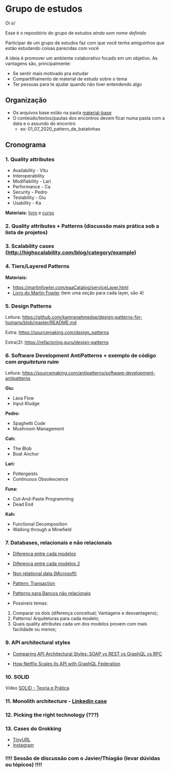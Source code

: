 # Grupo de estudos

Oi o/

Esse é o repositório do grupo de estudos _ainda sem nome definido_

Participar de um grupo de estudos faz com que você tenha amiguinhos que estão estudando coisas parecidas com você

A ideia é promover um ambiente colaborativo focado em um objetivo. As vantagens são, principalmente:
* Se sentir mais motivado pra estudar
* Compartilhamento de material de estudo sobre o tema
* Ter pessoas para te ajudar quando não tiver entendendo algo

## Organização

* Os arquivos base estão na pasta [material-base](./material-base)
* O conteúdo/textos/pautas dos encontros devem ficar numa pasta com a data e o assundo do encontro
  * ex: 01_07_2020_pattern_de_batatinhas

## Cronograma

### 1. Quality attributes

* Availability - Vitu
* Interoperability
* Modifiability - Lari
* Performance - Ca
* Security - Pedro
* Testability - Giu
* Usability - Ka

**Materiais:** [livro](./material-base/software-architecture-in-practice-3rd.pdf) e [curso](https://www.coursera.org/lecture/software-architecture/3-3-2-analyzing-and-evaluating-an-architecture-uEtkN)

### 2. Quality attributes + Patterns (discussão mais prática sob a lista de projetos)

### 3. Scalability cases (http://highscalability.com/blog/category/example)

### 4. Tiers/Layered Patterns

**Materiais:**

* https://martinfowler.com/eaaCatalog/serviceLayer.html
* [Livro do Martin Fowler](./material-base/software-architecture-patterns.pdf) (tem uma seção para cada layer, são 4)

### 5. Design Patterns

Leitura: https://github.com/kamranahmedse/design-patterns-for-humans/blob/master/README.md

Extra: https://sourcemaking.com/design_patterns

Extra(2): https://refactoring.guru/design-patterns

### 6. Software Development AntiPatterns + exemplo de código com *arquitetura* ruim

Leitura: https://sourcemaking.com/antipatterns/software-development-antipatterns

**Giu:**
* Lava Flow
* Input Kludge

**Pedro:**
* Spaghetti Code
* Mushroom Management

**Cah:**
* The Blob
* Boat Anchor

**Lari:**
* Poltergeists
* Continuous Obsolescence

**Funa:**
* Cut-And-Paste Programming
* Dead End

**Kah:**
* Functional Decomposition
* Walking through a Minefield

### 7. Databases, relacionais e não relacionais
* [Diferença entre cada modelos](https://marquesfernandes.com/banco-de-dados-relacional-sql-e-nao-relacional-nosql-o-que-sao-para-que-servem-e-qual-a-diferenca/)
* [Diferença entre cada modelos 2](https://medium.com/@zhenwu93/relational-vs-non-relational-databases-8336870da8bc)

* [Non relational data (Microsoft)](https://docs.microsoft.com/en-us/azure/architecture/data-guide/big-data/non-relational-data)
* [Pattern: Transaction](https://www.tonymarston.net/php-mysql/transaction-patterns.html#transaction.pattern)
* [Patterns para Bancos não relacionais](https://www.geeksforgeeks.org/nosql-data-architecture-patterns/)
* Possíveis temas: 
1. Comparar os dois (diferença conceitual; Vantagens e desvantagens);
2. Patterns/ Arquiteturas para cada modelo;
3. Quais quality attributes cada um dos modelos provem com mais facilidade ou menos;

### 9. API architectural styles
* [Comparing API Architectural Styles: SOAP vs REST vs GraphQL vs RPC](https://levelup.gitconnected.com/comparing-api-architectural-styles-soap-vs-rest-vs-graphql-vs-rpc-84a3720adefa)

* [How Netflix Scales its API with GraphQL Federation](https://netflixtechblog.com/how-netflix-scales-its-api-with-graphql-federation-part-1-ae3557c187e2)

### 10. SOLID

Vídeo [SOLID - Teoria e Prática](https://www.youtube.com/watch?v=Q2QdkiX6p_Y&amp=&t=7s)

### 11. Monolith architecture - [Linkedin case](https://engineering.linkedin.com/architecture/brief-history-scaling-linkedin)

### 12. Picking the right technology (???)

### 13. Cases do Grokking

* [TinyURL](https://www.educative.io/courses/grokking-the-system-design-interview/m2ygV4E81AR)
* [Instagram](https://www.educative.io/courses/grokking-the-system-design-interview/m2yDVZnQ8lG)

### !!!! Sessão de discussão com o Javier/Thiagão (levar dúvidas ou tópicos) !!!!
